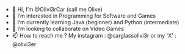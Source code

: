 - 👋 Hi, I’m @Olivi3rCar (call me Olive)
- 👀 I’m interested in Programming for Software and Games
- 🌱 I’m currently learning Java (beginner) and Python (intermediate)
- 💞️ I’m looking to collaborate on Video Games
- 📫 How to reach me ? My instagram : @carglassolivi3r or my 'X' : @olivi3er
